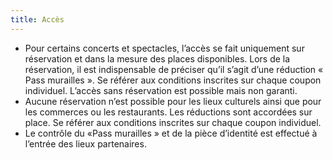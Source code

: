 ```yaml
---
title: Accès
---
```

- Pour certains concerts et spectacles, l’accès se fait uniquement sur réservation et dans la mesure des places disponibles. Lors de la réservation, il est indispensable de préciser qu’il s’agit d’une réduction « Pass murailles ». Se référer aux conditions inscrites sur chaque coupon individuel. L’accès sans réservation est possible mais non garanti.
- Aucune réservation n’est possible pour les lieux culturels ainsi que pour les commerces ou les restaurants. Les réductions sont accordées sur place. Se référer aux conditions inscrites sur chaque coupon individuel.
- Le contrôle du «Pass murailles » et de la pièce d’identité est effectué à l’entrée des lieux partenaires.
